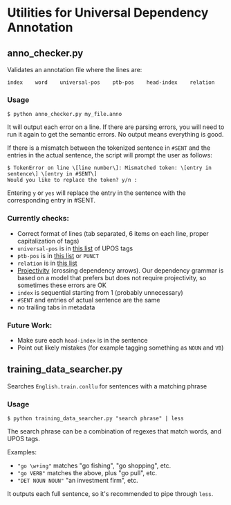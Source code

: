 # Utilities for Universal Dependency Annotation
## anno_checker.py
Validates an annotation file where the lines are:
```
index    word    universal-pos    ptb-pos    head-index    relation
```
### Usage
```
$ python anno_checker.py my_file.anno
```
It will output each error on a line. If there are parsing errors, you will need to run it again to get the semantic errors. No output means everything is good.

If there is a mismatch between the tokenized sentence in `#SENT` and the entries in the actual sentence, the script will prompt the user as follows:
```
$ TokenError on line \[line number\]: Mismatched token: \[entry in sentence\] \[entry in #SENT\]
Would you like to replace the token? y/n : 
```
Entering `y` or `yes` will replace the entry in the sentence with the corresponding entry in #SENT.

### Currently checks:
* Correct format of lines (tab separated, 6 items on each line, proper capitalization of tags)
* `universal-pos` is in [this list](http://universaldependencies.github.io/docs/en/pos/all.html) of UPOS tags
* `ptb-pos` is in [this list](https://www.ling.upenn.edu/courses/Fall_2003/ling001/penn_treebank_pos.html) or `PUNCT`
* `relation` is in [this list](http://universaldependencies.github.io/docs/en/dep/all.html)
* [Projectivity](http://en.wikipedia.org/wiki/Discontinuity_\(linguistics\)) (crossing dependency arrows). 
  Our dependency grammar is based on a model that prefers but does not require projectivity, so sometimes these 
  errors are OK
* `index` is sequential starting from 1 (probably unnecessary)
* `#SENT` and entries of actual sentence are the same
* no trailing tabs in metadata

### Future Work:
* Make sure each `head-index` is in the sentence
* Point out likely mistakes (for example tagging something as `NOUN` and `VB`)

## training_data_searcher.py
Searches `English.train.conllu` for sentences with a matching phrase
### Usage
```
$ python training_data_searcher.py "search phrase" | less
```
The search phrase can be a combination of regexes that match words, and UPOS tags.

Examples:
* `"go \w+ing"` matches "go fishing", "go shopping", etc.
* `"go VERB"` matches the above, plus "go pull", etc.
* `"DET NOUN NOUN"` "an investment firm", etc.

It outputs each full sentence, so it's recommended to pipe through `less`.
